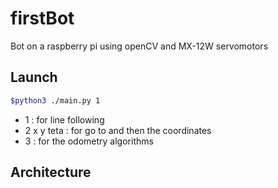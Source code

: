 # firstBot

Bot on a raspberry pi using openCV and MX-12W servomotors

## Launch

```bash
$python3 ./main.py 1
```

- 1 : for line following
- 2 x y teta : for go to and then the coordinates
- 3 : for the odometry algorithms

## Architecture



